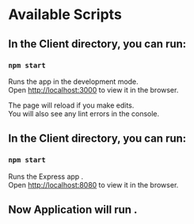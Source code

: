 # Available Scripts

## In the Client directory, you can run:

### `npm start`

Runs the app in the development mode.<br />
Open [http://localhost:3000](http://localhost:3000) to view it in the browser.

The page will reload if you make edits.<br />
You will also see any lint errors in the console.

## In the Client directory, you can run:

### `npm start`

Runs the Express app .<br />
Open [http://localhost:8080](http://localhost:8080) to view it in the browser.



## Now Application will run .
